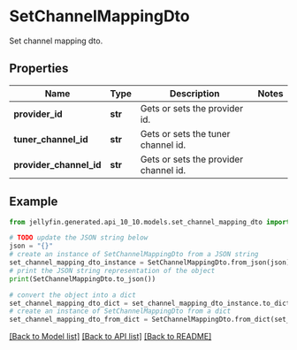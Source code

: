 # SetChannelMappingDto

Set channel mapping dto.

## Properties

Name | Type | Description | Notes
------------ | ------------- | ------------- | -------------
**provider_id** | **str** | Gets or sets the provider id. | 
**tuner_channel_id** | **str** | Gets or sets the tuner channel id. | 
**provider_channel_id** | **str** | Gets or sets the provider channel id. | 

## Example

```python
from jellyfin.generated.api_10_10.models.set_channel_mapping_dto import SetChannelMappingDto

# TODO update the JSON string below
json = "{}"
# create an instance of SetChannelMappingDto from a JSON string
set_channel_mapping_dto_instance = SetChannelMappingDto.from_json(json)
# print the JSON string representation of the object
print(SetChannelMappingDto.to_json())

# convert the object into a dict
set_channel_mapping_dto_dict = set_channel_mapping_dto_instance.to_dict()
# create an instance of SetChannelMappingDto from a dict
set_channel_mapping_dto_from_dict = SetChannelMappingDto.from_dict(set_channel_mapping_dto_dict)
```
[[Back to Model list]](README.md#documentation-for-models) [[Back to API list]](README.md#documentation-for-api-endpoints) [[Back to README]](README.md)


